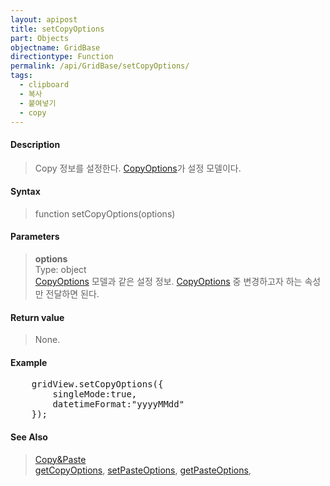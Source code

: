 ```yaml
---
layout: apipost
title: setCopyOptions
part: Objects
objectname: GridBase
directiontype: Function
permalink: /api/GridBase/setCopyOptions/
tags:
  - clipboard
  - 복사
  - 붙여넣기
  - copy
---
```



#### Description

> Copy 정보를 설정한다. [CopyOptions](/api/types/CopyOptions/)가 설정 모델이다.

#### Syntax

> function setCopyOptions(options)

#### Parameters

> **options**  
> Type: object  
> [CopyOptions](/api/types/CopyOptions/) 모델과 같은 설정 정보. [CopyOptions](/api/types/CopyOptions/) 중 변경하고자 하는 속성만 전달하면 된다.  

#### Return value

> None.

#### Example

<pre class="prettyprint">
    gridView.setCopyOptions({
        singleMode:true,
        datetimeFormat:"yyyyMMdd"
    });
</pre>

#### See Also
> [Copy&amp;Paste](/http://demo.realgrid.com/Demo/CopyAndPaste)  
> [getCopyOptions](/api/GridBase/getCopyOptions), [setPasteOptions](/api/GridBase/setPasteOptions), [getPasteOptions](/api/GridBase/getPasteOptions), 